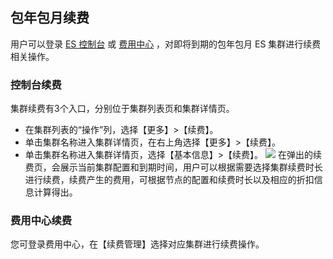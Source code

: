 ## 包年包月续费
用户可以登录 [ES 控制台](https://console.cloud.tencent.com/es) 或 [费用中心](https://console.cloud.tencent.com/expense/overview) ，对即将到期的包年包月 ES 集群进行续费相关操作。

### 控制台续费

集群续费有3个入口，分别位于集群列表页和集群详情页。
- 在集群列表的“操作”列，选择【更多】>【续费】。
- 单击集群名称进入集群详情页，在右上角选择【更多】>【续费】。
- 单击集群名称进入集群详情页，选择【基本信息】>【续费】。
![](https://main.qcloudimg.com/raw/2a8c672fa50d72b83a3e9ec8fb90efe3.jpg)
在弹出的续费页，会展示当前集群配置和到期时间，用户可以根据需要选择集群续费时长进行续费，续费产生的费用，可根据节点的配置和续费时长以及相应的折扣信息计算得出。

### 费用中心续费
您可登录费用中心，在【续费管理】选择对应集群进行续费操作。
